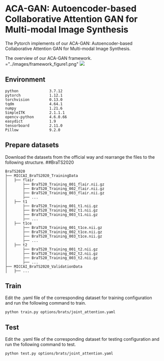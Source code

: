 # ACA-GAN: Autoencoder-based Collaborative Attention GAN for Multi-modal Image Synthesis

The Pytorch implements of our ACA-GAN: Autoencoder-based Collaborative Attention GAN for Multi-modal Image Synthesis.

The overview of our ACA-GAN framework.
<img src>="../images/framework_figure1.png"
<img src="https://pic-liujiaxu.oss-cn-beijing.aliyuncs.com/20210121200111.png"/>

## Environment
```
python              3.7.12
pytorch             1.12.1
torchvision         0.13.0
tqdm                4.64.1
numpy               1.21.6
SimpleITK           2.1.1.1
opencv-python       4.6.0.66
easydict            1.9
tensorboard         2.11.0
Pillow              9.2.0
```
## Prepare datasets
Download the datasets from the official way and rearrange the files to the following structure.
##BraTS2020
```
BraTS2020
├── MICCAI_BraTS2020_TrainingData
│   ├── flair
│       ├── BraTS20_Training_001_flair.nii.gz
│       ├── BraTS20_Training_002_flair.nii.gz
│       ├── BraTS20_Training_003_flair.nii.gz
│       ├── ...
│   ├── t1
│       ├── BraTS20_Training_001_t1.nii.gz
│       ├── BraTS20_Training_002_t1.nii.gz
│       ├── BraTS20_Training_003_t1.nii.gz
│       ├── ...
│   ├── t1ce
│       ├── BraTS20_Training_001_t1ce.nii.gz
│       ├── BraTS20_Training_002_t1ce.nii.gz
│       ├── BraTS20_Training_003_t1ce.nii.gz
│       ├── ...
│   ├── t2
│       ├── BraTS20_Training_001_t2.nii.gz
│       ├── BraTS20_Training_002_t2.nii.gz
│       ├── BraTS20_Training_003_t2.nii.gz
│       ├── ...
├── MICCAI_BraTS2020_ValidationData
│   ├── ...
```
## Train
Edit the .yaml file of the corresponding dataset for training configuration and run the following command to train.
```
python train.py options/brats/joint_attention.yaml
```

## Test
Edit the .yaml file of the corresponding dataset for testing configuration and run the following command to test.
```
python test.py options/brats/joint_attention.yaml
```
